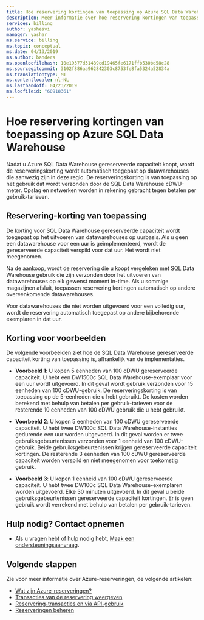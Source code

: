 ```yaml
---
title: Hoe reservering kortingen van toepassing op Azure SQL Data Warehouse | Microsoft Docs
description: Meer informatie over hoe reservering kortingen van toepassing op Azure SQL Data Warehouse kunt u geld besparen.
services: billing
author: yashesvi
manager: yashar
ms.service: billing
ms.topic: conceptual
ms.date: 04/13/2019
ms.author: banders
ms.openlocfilehash: 10e19377d31489cd19465fe6171ffb530bd58c28
ms.sourcegitcommit: 3102f886aa962842303c8753fe8fa5324a52834a
ms.translationtype: MT
ms.contentlocale: nl-NL
ms.lasthandoff: 04/23/2019
ms.locfileid: "60918361"
---
```

# <a name="how-reservation-discounts-apply-to-azure-sql-data-warehouse"></a>Hoe reservering kortingen van toepassing op Azure SQL Data Warehouse

Nadat u Azure SQL Data Warehouse gereserveerde capaciteit koopt, wordt de reserveringskorting wordt automatisch toegepast op datawarehouses die aanwezig zijn in deze regio. De reserveringskorting is van toepassing op het gebruik dat wordt verzonden door de SQL Data Warehouse cDWU-meter. Opslag en netwerken worden in rekening gebracht tegen betalen per gebruik-tarieven.

## <a name="reservation-discount-application"></a>Reservering-korting van toepassing

De korting voor SQL Data Warehouse gereserveerde capaciteit wordt toegepast op het uitvoeren van datawarehouses op uurbasis. Als u geen een datawarehouse voor een uur is geïmplementeerd, wordt de gereserveerde capaciteit verspild voor dat uur. Het wordt niet meegenomen.

Na de aankoop, wordt de reservering die u koopt vergeleken met SQL Data Warehouse gebruik die zijn verzonden door het uitvoeren van datawarehouses op elk gewenst moment in-time. Als u sommige magazijnen afsluit, toepassen reservering kortingen automatisch op andere overeenkomende datawarehouses.

Voor datawarehouses die niet worden uitgevoerd voor een volledig uur, wordt de reservering automatisch toegepast op andere bijbehorende exemplaren in dat uur.

## <a name="discount-examples"></a>Korting voor voorbeelden

De volgende voorbeelden ziet hoe de SQL Data Warehouse gereserveerde capaciteit korting van toepassing is, afhankelijk van de implementaties.

- **Voorbeeld 1**: U kopen 5 eenheden van 100 cDWU gereserveerde capaciteit. U hebt een DW1500c SQL Data Warehouse-exemplaar voor een uur wordt uitgevoerd. In dit geval wordt gebruik verzonden voor 15 eenheden van 100 cDWU-gebruik. De reserveringskorting is van toepassing op de 5-eenheden die u hebt gebruikt. De kosten worden berekend met behulp van betalen per gebruik-tarieven voor de resterende 10 eenheden van 100 cDWU gebruik die u hebt gebruikt.

- **Voorbeeld 2**: U kopen 5 eenheden van 100 cDWU gereserveerde capaciteit. U hebt twee DW100c SQL Data Warehouse-instanties gedurende een uur worden uitgevoerd. In dit geval worden er twee gebruiksgebeurtenissen verzonden voor 1 eenheid van 100 cDWU-gebruik. Beide gebruiksgebeurtenissen krijgen gereserveerde capaciteit kortingen. De resterende 3 eenheden van 100 cDWU gereserveerde capaciteit worden verspild en niet meegenomen voor toekomstig gebruik.

- **Voorbeeld 3**: U kopen 1 eenheid van 100 cDWU gereserveerde capaciteit. U hebt twee DW100c SQL Data Warehouse-exemplaren worden uitgevoerd. Elke 30 minuten uitgevoerd. In dit geval u beide gebruiksgebeurtenissen gereserveerde capaciteit kortingen. Er is geen gebruik wordt verrekend met behulp van betalen per gebruik-tarieven.

## <a name="need-help-contact-us"></a>Hulp nodig? Contact opnemen

- Als u vragen hebt of hulp nodig hebt, [Maak een ondersteuningsaanvraag](https://go.microsoft.com/fwlink/?linkid=2083458).

## <a name="next-steps"></a>Volgende stappen

Zie voor meer informatie over Azure-reserveringen, de volgende artikelen:

- [Wat zijn Azure-reserveringen?](billing-save-compute-costs-reservations.md)
- [Transacties van de reservering weergeven](billing-view-reservations.md)
- [Reservering-transacties en via API-gebruik](billing-reservation-apis.md)
- [Reserveringen beheren](billing-manage-reserved-vm-instance.md)
